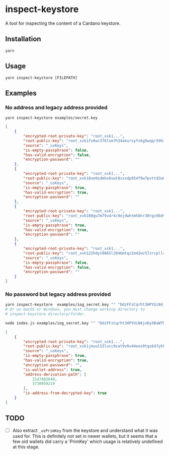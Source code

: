 # inspect-keystore

A tool for inspecting the content of a Cardano keystore.

## Installation

```
yarn
```

## Usage

```
yarn inspect-keystore [FILEPATH]
```

## Examples

### No address and legacy address provided
```
yarn inspect-keystore examples/secret.key
```

```json
[
    {
        "encrypted-root-private-key": "root_xsk1...",
        "root-public-key": "root_xvk1fv6wc376lxm7h34akurxyfskg5wqqr59h2quw3y6usm23jal824e3ewvwpyh00g3hv9634d42ud8q4cyewfnf5n6qjzn9645nf5cctg4d3elm",
        "source": "_usKeys",
        "is-empty-passphrase": false,
        "has-valid-encryption": false,
        "encryption-password": ""
    },
    {
        "encrypted-root-private-key": "root_xsk1...",
        "root-public-key": "root_xvk16vm9zdmhx8swt8szxdp954f9w7pvttd2w6x6q4nlg0qudsxpsanw6zj50we5adrjcystzu9gvsp8nqedmuvqq2y87q7pth49juz5ytg5cxpzz",
        "source": "_usKeys",
        "is-empty-passphrase": true,
        "has-valid-encryption": true,
        "encryption-password": ""
    },
    {
        "encrypted-root-private-key": "root_xsk1...",
        "root-public-key": "root_xvk160gu7m79v4rkc9ejdwhtmh8nr30rgzd6d9aehuz2ckyvkkvx3s3dqslqydarhghtze732pxaj0mc3lz2wfgr5fsu7vu26ljvlzph4lc292vae",
        "source": "_usKeys",
        "is-empty-passphrase": true,
        "has-valid-encryption": true,
        "encryption-password": ""
    },
    {
        "encrypted-root-private-key": "root_xsk1...",
        "root-public-key": "root_xvk122hdyt8065l2046mtqz2m42wv57zrcpll47qrju0dspn7lfc8nqjwprpfrvf5xpgka4ak344dah7cpknrdd5ztwx326ttlazgx88arg9pcjqy",
        "source": "_usKeys",
        "is-empty-passphrase": false,
        "has-valid-encryption": false,
        "encryption-password": ""
    }
]
```

### No password but legacy address provided

``` bash
yarn inspect-keystore  examples/iog_secret.key "" "DdzFFzCqrht3HPYUiN4jnDyXBaWTMdikTZxdnojP3kxHBuvFB7QjbaYriFFfPLqHY622aCXAqKrq34xNNe1rvkW4uAGFUDtDrX4yQRaR"
# Or on macOS or Windows, you must change working directory to
# inspect-keystore directory/folder.

node index.js examples/iog_secret.key "" "DdzFFzCqrht3HPYUiN4jnDyXBaWTMdikTZxdnojP3kxHBuvFB7QjbaYriFFfPLqHY622aCXAqKrq34xNNe1rvkW4uAGFUDtDrX4yQRaR"
```

``` json
[
    {
        "encrypted-root-private-key": "root_xsk1...",
        "root-public-key": "root_xvk1jmuul53lucc9sat9v0v44eez0tqs6d7yhky8xwsxggx8vcvaww8artrqv22780tsa20k33ud2pdd2z5lrhjc3pzujcsc5m5fjqaccug2qv093",
        "source": "_usKeys",
        "is-empty-passphrase": true,
        "has-valid-encryption": true,
        "encryption-password": "",
        "is-wallet-address": true,
        "address-derivation-path": [
            2147483648,
            3730959219
        ],
        "is-address-from-decrypted-key": true
    }
]
```

## TODO

- [ ] Also extract `_usPrimKey` from the keystore and understand what it was used for. 
      This is definitely not set in newer wallets, but it seems that a few old wallets 
      did carry a 'PrimKey' which usage is relatively undefined at this stage.
